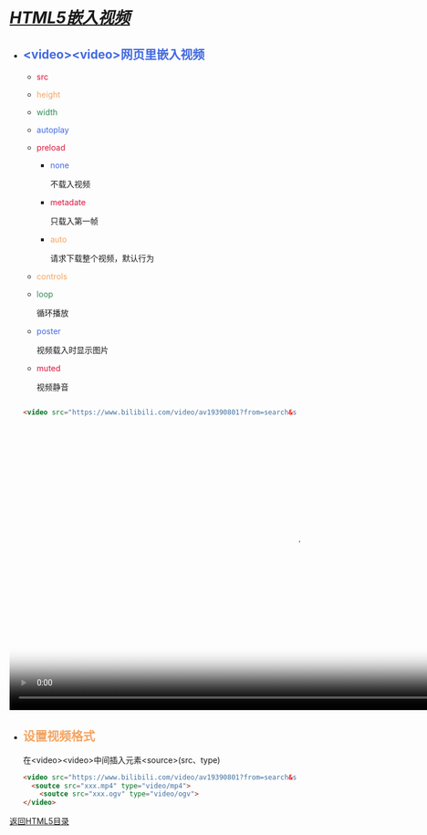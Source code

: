 # ***<u>HTML5嵌入视频</u>***

* ## <font color="royalblue">\<video>\<video>网页里嵌入视频</font>
  	* <font color="crimson">src</font>
   
    * <font color="sandybrown">height</font>
   
    * <font color="seagreen">width</font>
   
    * <font color="royalblue">autoplay</font>
   
    * <font color="crimson">preload</font>
   
	    * <font color="royalblue">none</font>
	
	      不载入视频
	
	    * <font color="crimson">metadate</font>
	
	      只载入第一帧
	
	    * <font color="sandybrown">auto</font>
	
	      请求下载整个视频，默认行为
	
	 * <font color="sandybrown">controls</font>
	
	 * <font color="seagreen">loop</font>
	
	    循环播放
	
	 * <font color="royalblue">poster</font>
	
	    视频载入时显示图片
	
	 * <font color="crimson">muted</font>
	
	    视频静音
	
	```html
	
	<video src="https://www.bilibili.com/video/av19390801?from=search&seid=16451468965377055353" height="500px" controls poster="https://i0.hdslb.com/bfs/archive/d52994a1876d07a975dc6683b78a898d9b581208.png"  loop></video>
	```


<video src="http://cn-bj2-cc-bcache-06.acgvideo.com/upgcxcode/81/16/31621681/31621681-1-6.mp4?e=ig8euxZM2rNcNbRM7WdVhoM17wUVhwdEto8g5X10ugNcXBB_&deadline=1562849991&gen=playurl&nbs=1&oi=2093864051&os=bcache&platform=html5&trid=a675dd50a70e4c6ead3a0ae8d307b44d&uipk=5&upsig=d6d7ac601a5303deb8e5bc4fbf22c9a2&uparams=e,deadline,gen,nbs,oi,os,platform,trid,uipk&mid=0" height="500px" controls poster="https://i0.hdslb.com/bfs/archive/d52994a1876d07a975dc6683b78a898d9b581208.png" loop></video>
* ## <font color="sandybrown">设置视频格式</font>

  在\<video>\<video>中间插入元素\<source>(src、type)

  ```html
  <video src="https://www.bilibili.com/video/av19390801?from=search&seid=16451468965377055353" height="500px" controls poster="https://i0.hdslb.com/bfs/archive/d52994a1876d07a975dc6683b78a898d9b581208.png"  loop>
  	<soutce src="xxx.mp4" type="video/mp4">
      <soutce src="xxx.ogv" type="video/ogv">
  </video>
  ```

  

  





[返回HTML5目录](https://los23kgs.github.io/record/html/html.html)